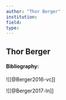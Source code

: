 ```yaml
---
author: "Thor Berger"
institution:
field:
type:
---
```


## Thor Berger
#### Bibliography:

![[@Berger2016-vc]]

![[@Berger2017-ln]]